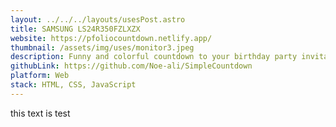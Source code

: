 ```yaml
---
layout: ../../../layouts/usesPost.astro
title: SAMSUNG LS24R350FZLXZX
website: https://pfoliocountdown.netlify.app/
thumbnail: /assets/img/uses/monitor3.jpeg
description: Funny and colorful countdown to your birthday party invitation
githubLink: https://github.com/Noe-ali/SimpleCountdown
platform: Web
stack: HTML, CSS, JavaScript
---
```


this text is test
